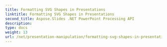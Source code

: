 ```yaml
---
title: Formatting SVG Shapes in Presentations
linktitle: Formatting SVG Shapes in Presentations
second_title: Aspose.Slides .NET PowerPoint Processing API
description: 
type: docs
weight: 13
url: /net/presentation-manipulation/formatting-svg-shapes-in-presentations/
---
```

